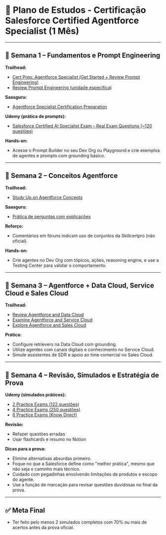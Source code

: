 # 🧠 Plano de Estudos - Certificação Salesforce Certified Agentforce Specialist (1 Mês)

---

## 📅 Semana 1 – Fundamentos e Prompt Engineering

**Trailhead:**
- [Cert Prep: Agentforce Specialist (Get Started + Review Prompt Engineering)](https://trailhead.salesforce.com/content/learn/modules/cert-prep-agentforce-specialist)
- [Review Prompt Engineering (unidade específica)](https://trailhead.salesforce.com/content/learn/modules/cert-prep-agentforce-specialist/get-started-with-salesforce-agentforce-specialist-certification-prep)

**Saasguru:**
- [Agentforce Specialist Certification Preparation](https://www.saasguru.co/salesforce-agentforce-specialist-certification-preparation-guide/)

**Udemy (prática de prompts):**
- [Salesforce Certified AI Specialist Exam – Real Exam Questions (~120 questões)](https://www.udemy.com/course/salesforce-certified-ai-specialist-exam-real-exam-questions/)

**Hands-on:**
- Acesse o Prompt Builder no seu Dev Org ou Playground e crie exemplos de agentes e prompts com grounding básico.

---

## 📅 Semana 2 – Conceitos Agentforce

**Trailhead:**
- [Study Up on Agentforce Concepts](https://trailhead.salesforce.com/content/learn/modules/cert-prep-agentforce-specialist/study-up-on-agentforce-concepts)

**Saasguru:**
- [Prática de perguntas com explicações](https://www.saasguru.co/salesforce-certified-agentforce-specialist-practice-exam-questions-answers/)

**Reforço:**
- Comentários em fóruns indicam uso de conjuntos da Skillcertpro (não oficial).

**Hands-on:**
- Crie agentes no Dev Org com tópicos, ações, reasoning engine, e use a Testing Center para validar o comportamento.

---

## 📅 Semana 3 – Agentforce + Data Cloud, Service Cloud e Sales Cloud

**Trailhead:**
- [Review Agentforce and Data Cloud](https://trailhead.salesforce.com/content/learn/modules/cert-prep-agentforce-specialist/review-agentforce-and-data-cloud)
- [Examine Agentforce and Service Cloud](https://trailhead.salesforce.com/content/learn/modules/cert-prep-agentforce-specialist/examine-agentforce-and-service-cloud)
- [Explore Agentforce and Sales Cloud](https://trailhead.salesforce.com/content/learn/modules/cert-prep-agentforce-specialist/explore-agentforce-and-sales-cloud)

**Prática:**
- Configure retrievers na Data Cloud com grounding.
- Utilize agentes com canais digitais e conhecimento no Service Cloud.
- Simule assistentes de SDR e apoio ao time comercial no Sales Cloud.

---

## 📅 Semana 4 – Revisão, Simulados e Estratégia de Prova

**Udemy (simulados práticos):**
- [2 Practice Exams (122 questões)](https://www.udemy.com/course/salesforce-certified-ai-specialist-exam-practice-exams/)
- [4 Practice Exams (250 questões)](https://www.udemy.com/course/salesforce-certified-agentforce-specialist-4-practice-exam/)
- [6 Practice Exams (Know Direct)](https://www.udemy.com/course/salesforce-certified-agentforce-specialist-questions-prep/)

**Revisão:**
- Refazer questões erradas
- Usar flashcards e resumo no Notion

**Dicas para a prova:**
- Elimine alternativas absurdas primeiro.
- Foque no que a Salesforce define como "melhor prática", mesmo que não seja o caminho mais técnico.
- Cuidado com pegadinhas envolvendo limitações de produtos e escopo do agente.
- Use a função de marcação para revisar questões duvidosas no final da prova.

---

## ✅ Meta Final
- Ter feito pelo menos 2 simulados completos com 70% ou mais de acertos antes da prova oficial.
